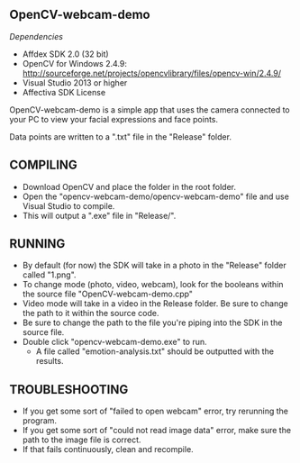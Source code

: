 OpenCV-webcam-demo
------------------

*Dependencies*

- Affdex SDK 2.0 (32 bit)
- OpenCV for Windows 2.4.9: http://sourceforge.net/projects/opencvlibrary/files/opencv-win/2.4.9/
- Visual Studio 2013 or higher
- Affectiva SDK License

OpenCV-webcam-demo is a simple app that uses the camera connected to your PC to view your facial expressions and face points.

Data points are written to a ".txt" file in the "Release" folder.



COMPILING
---------

- Download OpenCV and place the folder in the root folder.
- Open the "opencv-webcam-demo/opencv-webcam-demo" file and use Visual Studio to compile.
- This will output a ".exe" file in "Release/".


RUNNING
-------

- By default (for now) the SDK will take in a photo in the "Release" folder called "1.png".
- To change mode (photo, video, webcam), look for the booleans within the source file "OpenCV-webcam-demo.cpp"
- Video mode will take in a video in the Release folder. Be sure to change the path to it within the source code.
- Be sure to change the path to the file you're piping into the SDK in the source file.
- Double click "opencv-webcam-demo.exe" to run.
	- A file called "emotion-analysis.txt" should be outputted with the results.


TROUBLESHOOTING
---------------

- If you get some sort of "failed to open webcam" error, try rerunning the program.
- If you get some sort of "could not read image data" error, make sure the path to the image file is correct.
- If that fails continuously, clean and recompile.
